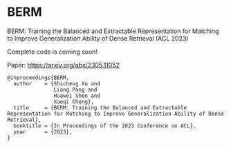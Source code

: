 # BERM
BERM: Training the Balanced and Extractable Representation for Matching to Improve Generalization Ability of Dense Retrieval (ACL 2023)

Complete code is coming soon!

Paper: https://arxiv.org/abs/2305.11052

```
@inproceedings{BERM,
  author    = {Shicheng Xu and
               Liang Pang and
               Huawei Shen and
               Xueqi Cheng},
  title     = {BERM: Training the Balanced and Extractable Representation for Matching to Improve Generalization Ability of Dense Retrieval},
  booktitle = {In Proceedings of the 2023 Conference on ACL},
  year      = {2023},
}
```

